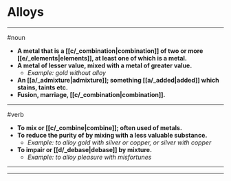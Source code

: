 # Alloys
---
#noun
- **A metal that is a [[c/_combination|combination]] of two or more [[e/_elements|elements]], at least one of which is a metal.**
- **A metal of lesser value, mixed with a metal of greater value.**
	- _Example: gold without alloy_
- **An [[a/_admixture|admixture]]; something [[a/_added|added]] which stains, taints etc.**
- **Fusion, marriage, [[c/_combination|combination]].**
---
#verb
- **To mix or [[c/_combine|combine]]; often used of metals.**
- **To reduce the purity of by mixing with a less valuable substance.**
	- _Example: to alloy gold with silver or copper, or silver with copper_
- **To impair or [[d/_debase|debase]] by mixture.**
	- _Example: to alloy pleasure with misfortunes_
---
---
